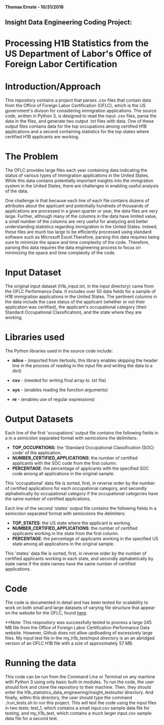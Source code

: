 #### Thomas Ernste - 10/31/2018

## Insight Data Engineering Coding Project:

# Processing H1B Statistics from the US Department of Labor's Office of Foreign Labor Certification

# Introduction/Approach

This repository contains a project that parses .csv files that contain data from the Office of Foreign Labor Certification (OFLC), which is the US government's divison for considering immigration applications. The source code, written in Python 3, is designed to read the input .csv files, parse the data in the files, and generate two output .txt files with data. One of these output files contains data for the top occupations among certified H1B applications and a second containing statistics for the top states where certified H1B applicants are working.

# The Problem

The OFLC provides large files each year containing data indicating the status of various types of immigration applications in the United States. While this data contains potentially important insights into the immgration system in the United States, there are challenges in enabling useful analysis of the data.

One challenge is that because each line of each file contains dozens of attributes about the applicant and potentially hundreds of thousands of applications are processed in a given quarter or year, the data files are very large. Further, although many of the columns in the data have limited value, a small number of the columns are very useful for analyzing and better understanding statistics regarding immigration in the United States. Indeed, these files are much too large to be efficiently processed using standard software such as Microsoft Excel.Therefore, parsing this data requires being sure to minimize the space and time complexity of the code. Therefore, parsing this data requires the data engineering process to focus on minimizing the space and time complexity of the code.

# Input Dataset

The original input dataset (h1b_input.txt, in the input directory) came from the OFLC Performance Data. It includes over 50 data fields for a sample of H1B immigration applications in the United States. The pertinent columns in the data include the case status of the applicant (whether or not their application was certified), the applicant's occupational category (their Standard Occupational Classification), and the state where they are working.

# Libraries used

The Python libraries used in the source code include:

- **islice** - (imported from itertools, this library enables skipping the header line in the process of reading in the input file and writing the data to a dict)

- **csv** - (needed for writing final array to .txt file)

- **sys** - (enables reading the function arguments)

- **re** - (enables use of regular expressions)


# Output Datasets

Each line of the first 'occupations' output file contains the following fields in a in a semicolon separated format with semicolons the delimiters:

- **TOP_OCCUPATIONS**: the 'Standard Occupational Classification (SOC) code' of the application.
- **NUMBER_CERTIFIED_APPLICATIONS**: the number of certified applicants with the SOC code from the first column.
- **PERCENTAGE**: the percentage of applicants with the specified SOC code among all applications in the original sample.


This 'occupational' data file is sorted, first, in reverse order by the number of certified applications for each occupational category, and secondly alphabetically by occupational category if the occupational categories have the same number of certified applications.


Each line of the second 'states' output file contains the following fields in a semicolon separated format with semicolons the delimiters:

- **TOP_STATES**: the US state where the applicant is working.
- **NUMBER_CERTIFIED_APPLICATIONS**: the number of certified applicants working in the state from the first column.
- **PERCENTAGE**: the percentage of applicants working in the specified US state among all applications in the original sample.


This 'states' data file is sorted, first, in reverse order by the number of certified applicants working in each state, and secondly alphabetically by state name if the state names have the same number of certified applications.

# Code

The code is documented in detail and has been tested for scalability to work on both small and large datasets of varying file structure that appear on the website for the OFLC, found [here](https://www.foreignlaborcert.doleta.gov/performancedata.cfm#dis).

**Note: This respository was successfully tested to process a large 245 MB file from the Office of Foreign Labor Certification Performance Data website. However, Github does not allow updloading of excessively large files. My input test file in the my_h1b_test/input directory is an an abridged version of an OFLC H1B file with a size of approximately 57 MB.

# Running the data

This code can be run from the Command Line or Terminal on any machine with Python 3 using only basic built-in modules. To run the code, the user should fork and clone the repository to their machine. Then, they should enter the h1b_statistics_data_engineering/insight_testsuite/ directory. And finally, within this directory, the user should type the command ./run_tests.sh to run this project. This will test the code using the input files in two tests: test_1, which contains a small input.csv sample data file for testing, and my_h1b_test, which contains a much larger input.csv sample data file for a second test.
